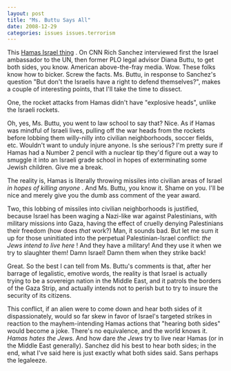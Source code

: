 ```yaml
---
layout: post
title: "Ms. Buttu Says All"
date: 2008-12-29
categories: issues issues.terrorism
---
```


This [Hamas Israel
thing](http://www.google.com/hostednews/ap/article/ALeqM5ioi_0jtO9RjMwPNRoXNCndRPRq3gD95CON280)
. On CNN Rich Sanchez interviewed first the Israel ambassador to the UN, then
former PLO legal advisor Diana Buttu, to get both sides, you know. American
above-the-fray media. Wow. These folks know how to bicker. Screw the facts. 
Ms. Buttu, in response to Sanchez's question "But don't the Israelis have a
right to defend themselves?", makes a couple of interesting points, that I'll
take the time to dissect.

One, the rocket attacks from Hamas didn't have "explosive heads", unlike the
Israeli rockets.

Oh, yes, Ms. Buttu, you went to law school to say that? Nice. As if Hamas was
mindful of Israeli lives, pulling off the war heads from the rockets before
lobbing them willy-nilly into civilian neighborhoods, soccer fields, etc. 
Wouldn't want to unduly injure anyone. Is she serious? I'm pretty sure if
Hamas had a Number 2 pencil with a nuclear tip they'd figure out a way to
smuggle it into an Israeli grade school in hopes of exterminating some Jewish
children. Give me a break.

The reality is, Hamas is literally throwing missiles into civilian areas of
Israel _in hopes of killing anyone_ . And Ms. Buttu, you know it. Shame on
you. I'll be nice and merely give you the dumb ass comment of the year award.

Two, this lobbing of missiles into civilian neighborhoods is justified, because
Israel has been waging a Nazi-like war against Palestinians, with military
missions into Gaza, having the effect of cruelly denying Palestinians their
freedom (how does _that_ work?) Man, it sounds bad. But let me sum it up for
those uninitiated into the perpetual Palestinian-Israel conflict: _the Jews
intend to live here_ ! And they have a military! And they use it when we try
to slaughter them! Damn Israel! Damn them when they strike back! 

Great. So the best I can tell from Ms. Buttu's comments is that, after her
barrage of legalistic, emotive words, the reality is that Israel is actually
trying to be a sovereign nation in the Middle East, and it patrols the borders
of the Gaza Strip, and actually intends not to perish but to try to insure the
security of its citizens.

This conflict, if an alien were to come down and hear both sides of it
dispassionately, would so far skew in favor of Israel's targeted strikes in
reaction to the mayhem-intending Hamas actions that "hearing both sides" would
become a joke. There's no equivalence, and the world knows it. _Hamas hates
the Jews._ And how dare _the Jews_ try to live near Hamas (or in the Middle
East generally). Sanchez did his best to hear both sides; in the end, what I've
said here is just exactly what both sides said. Sans perhaps the
legaleeze.